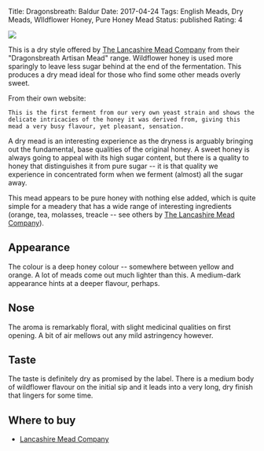 Title: Dragonsbreath: Baldur
Date: 2017-04-24
Tags: English Meads, Dry Meads, WIldflower Honey, Pure Honey Mead
Status: published
Rating: 4

![](https://www.lancashiremeadcompany.co.uk/images/detailed/1/baldur2.jpg)

This is a dry style offered by
[The Lancashire Mead Company](/the-lancashire-mead-company/) from their
"Dragonsbreath Artisan Mead" range. Wildflower honey is used more sparingly
to leave less sugar behind at the end of the fermentation. This produces a
dry mead ideal for those who find some other meads overly sweet.

<!-- PELICAN_END_SUMMARY -->

From their own website:

    This is the first ferment from our very own yeast strain and shows the delicate intricacies of the honey it was derived from, giving this mead a very busy flavour, yet pleasant, sensation.

A dry mead is an
interesting experience as the dryness is arguably bringing out the fundamental,
base qualities of the original honey. A sweet honey is always going to appeal
with its high sugar content, but there is a quality to honey that distinguishes
it from pure sugar -- it is that quality we experience in concentrated form
when we ferment (almost) all the sugar away.

This mead appears to be pure honey with nothing else added, which is quite
simple for a meadery that has a wide range of interesting ingredients
(orange, tea, molasses, treacle -- see others by
[The Lancashire Mead Company](/the-lancashire-mead-company/)).


## Appearance

The colour is a deep honey colour -- somewhere between yellow and orange. A lot
of meads come out much lighter than this. A medium-dark appearance hints at
a deeper flavour, perhaps.

## Nose

The aroma is remarkably floral, with slight medicinal qualities on first
opening. A bit of air mellows out any mild astringency however.

## Taste

The taste is definitely dry as promised by the label. There is a medium body
of wildflower flavour on the initial sip and it leads into a very long, dry
finish that lingers for some time.

## Where to buy

* [Lancashire Mead Company](https://www.lancashiremeadcompany.co.uk/dragonsbreath-mead/baldur-mead/)
